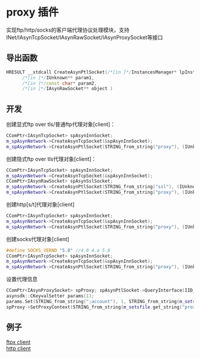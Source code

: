 # proxy 插件  

实现ftp/http/socks的客户端代理协议处理模块，支持INet/IAsynTcpSocket/IAsynRawSocket/IAsynProxySocket等接口

## 导出函数  
```c++  
HRESULT __stdcall CreateAsynPtlSocket(/*[in ]*/InstancesManager* lpInstancesManager,  
      /*[in ]*/IUnknown** param1,  
      /*[in ]*/const char* param2,  
      /*[in ]*/IAsynRawSocket** object )  
```  

## 开发
创建显式ftp over tls/普通ftp代理对象[client]：  
```c++  
CComPtr<IAsynTcpSocket> spAsynInnSocket;
m_spAsynNetwork->CreateAsynTcpSocket(&spAsynInnSocket);
m_spAsynNetwork->CreateAsynPtlSocket(STRING_from_string("proxy"), (IUnknown**)&spAsynInnSocket.p, STRING_from_string(ssl_explicit? "ftps/1.0" : "ftp/1.0"), &spAsynPtlSocket);
```  

创建隐式ftp over tls代理对象[client]：  
```c++  
CComPtr<IAsynTcpSocket> spAsynInnSocket;
m_spAsynNetwork->CreateAsynTcpSocket(&spAsynInnSocket);
CComPtr<IAsynRawSocket> spAsynSslSocket;
m_spAsynNetwork->CreateAsynPtlSocket(STRING_from_string("ssl"), (IUnknown**)&spAsynInnSocket.p, STRING_from_string("tls/1.0"), &spAsynSslSocket);
m_spAsynNetwork->CreateAsynPtlSocket(STRING_from_string("proxy"), (IUnknown**)&spAsynSslSocket.p, STRING_from_string("ftp/1.0"), &spAsynPtlSocket);
```  

创建http[s/t]代理对象[client]  
```c++  
CComPtr<IAsynTcpSocket> spAsynInnSocket;
m_spAsynNetwork->CreateAsynTcpSocket(&spAsynInnSocket);
m_spAsynNetwork->CreateAsynPtlSocket(STRING_from_string("proxy"), (IUnknown**)&spAsynInnSocket.p, STRING_from_string(ssl? "https/1.0" : "http/1.0"), &spAsynPtlSocket);
```  

创建socks代理对象[client]  
```c++  
#define SOCKS_VERNO "5.0" //4.0 4.a 5.0
CComPtr<IAsynTcpSocket> spAsynInnSocket;
m_spAsynNetwork->CreateAsynTcpSocket(&spAsynInnSocket);
m_spAsynNetwork->CreateAsynPtlSocket(STRING_from_string("proxy"), (IUnknown**)&spAsynInnSocket.p, STRING_from_string("socks/" SOCKS_VERNO), &spAsynPtlSocket);
```  

设置代理信息  
```c++  
CComPtr<IAsynProxySocket> spProxy; spAsynPtlSocket->QueryInterface(IID_IAsynProxySocket, (void **)&spProxy);
asynsdk::CKeyvalSetter params(1);
params.Set(STRING_from_string(";account"), 1, STRING_from_string(m_setsfile.get_string("proxy", "user") + ":" + m_setsfile.get_string("proxy", "password")));
spProxy->SetProxyContext(STRING_from_string(m_setsfile.get_string("proxy", "host", "127.0.0.1")), m_setsfile.get_long("proxy", "port", 8080), STRING_EX::null, &params);
```  

## 例子  
[ftpx client](https://github.com/netsecsp/aftpx)  
[http client](https://github.com/netsecsp/ahttp)  